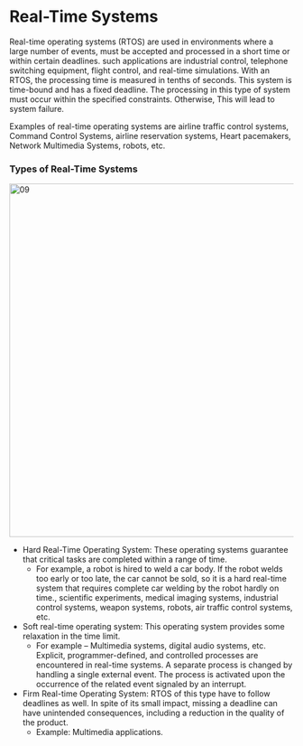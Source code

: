 # Real-Time Systems

Real-time operating systems (RTOS) are used in environments where a large number of events, must be accepted and processed in a short time or within certain deadlines. such applications are industrial control, telephone switching equipment, flight control, and real-time simulations. With an RTOS, the processing time is measured in tenths of seconds. This system is time-bound and has a fixed deadline. The processing in this type of system must occur within the specified constraints. Otherwise, This will lead to system failure.

Examples of real-time operating systems are airline traffic control systems, Command Control Systems, airline reservation systems, Heart pacemakers, Network Multimedia Systems, robots, etc.

### Types of Real-Time Systems

<img width="626" alt="09" src="https://github.com/Rajendran2201/operating-systems/assets/137254223/c01d245a-66b3-4099-b9d9-78f37c94da87">


- Hard Real-Time Operating System: These operating systems guarantee that critical tasks are completed within a range of time.
    - For example, a robot is hired to weld a car body. If the robot welds too early or too late, the car cannot be sold, so it is a hard real-time system that requires complete car welding by the robot hardly on time., scientific experiments, medical imaging systems, industrial control systems, weapon systems, robots, air traffic control systems, etc.
- Soft real-time operating system: This operating system provides some relaxation in the time limit.
    - For example – Multimedia systems, digital audio systems, etc. Explicit, programmer-defined, and controlled processes are encountered in real-time systems. A separate process is changed by handling a single external event. The process is activated upon the occurrence of the related event signaled by an interrupt.
- Firm Real-time Operating System: RTOS of this type have to follow deadlines as well. In spite of its small impact, missing a deadline can have unintended consequences, including a reduction in the quality of the product.
    - Example: Multimedia applications.
